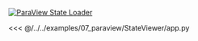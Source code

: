 [![ParaView State Loader](/assets/images/examples/StateViewer-asteroid.jpg)](https://github.com/Kitware/trame/tree/master/examples/07_paraview/StateViewer)


<<< @/../../examples/07_paraview/StateViewer/app.py 